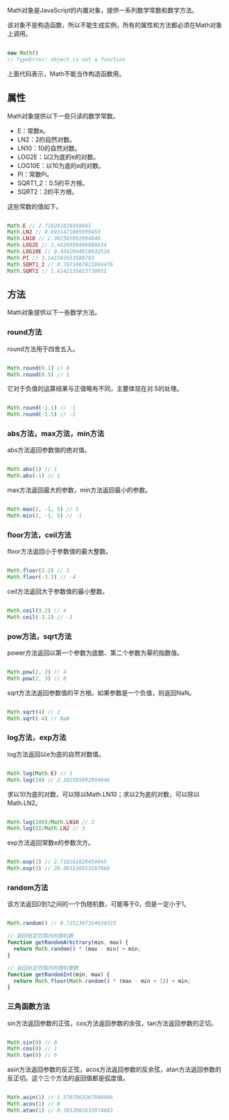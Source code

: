 

Math对象是JavaScript的内置对象，提供一系列数学常数和数学方法。

该对象不是构造函数，所以不能生成实例，所有的属性和方法都必须在Math对象上调用。

``` javascript

new Math()
// TypeError: object is not a function

```

上面代码表示，Math不能当作构造函数用。

## 属性

Math对象提供以下一些只读的数学常数。

- E：常数e。
- LN2：2的自然对数。
- LN10：10的自然对数。
- LOG2E：以2为底的e的对数。
- LOG10E：以10为底的e的对数。
- PI：常数Pi。
- SQRT1_2：0.5的平方根。
- SQRT2：2的平方根。

这些常数的值如下。

``` javascript

Math.E // 2.718281828459045
Math.LN2 // 0.6931471805599453
Math.LN10 // 2.302585092994046
Math.LOG2E // 1.4426950408889634
Math.LOG10E // 0.4342944819032518
Math.PI // 3.141592653589793
Math.SQRT1_2 // 0.7071067811865476
Math.SQRT2 // 1.4142135623730951

```

## 方法

Math对象提供以下一些数学方法。

### round方法

round方法用于四舍五入。

``` javascript

Math.round(0.1) // 0
Math.round(0.5) // 1

```

它对于负值的运算结果与正值略有不同，主要体现在对.5的处理。

``` javascript

Math.round(-1.1) // -1
Math.round(-1.5) // -1

```

### abs方法，max方法，min方法

abs方法返回参数值的绝对值。

``` javascript

Math.abs(1) // 1
Math.abs(-1) // 1

```

max方法返回最大的参数，min方法返回最小的参数。

``` javascript

Math.max(2, -1, 5) // 5
Math.min(2, -1, 5) // -1

```

### floor方法，ceil方法

floor方法返回小于参数值的最大整数。

``` javascript

Math.floor(3.2) // 3
Math.floor(-3.2) // -4

```

ceil方法返回大于参数值的最小整数。

``` javascript

Math.ceil(3.2) // 4
Math.ceil(-3.2) // -3

```

### pow方法，sqrt方法

power方法返回以第一个参数为底数、第二个参数为幂的指数值。

``` javascript

Math.pow(2, 2) // 4
Math.pow(2, 3) // 8

```

sqrt方法法返回参数值的平方根。如果参数是一个负值，则返回NaN。

``` javascript

Math.sqrt(4) // 2
Math.sqrt(-4) // NaN

```

### log方法，exp方法

log方法返回以e为底的自然对数值。

``` javascript

Math.log(Math.E) // 1
Math.log(10) // 2.302585092994046

```

求以10为底的对数，可以除以Math.LN10；求以2为底的对数，可以除以Math.LN2。

``` javascript

Math.log(100)/Math.LN10 // 2
Math.log(8)/Math.LN2 // 3

```

exp方法返回常数e的参数次方。

``` javascript

Math.exp(1) // 2.718281828459045
Math.exp(3) // 20.085536923187668

```

### random方法

该方法返回0到1之间的一个伪随机数，可能等于0，但是一定小于1。

``` javascript

Math.random() // 0.7151307314634323

// 返回给定范围内的随机数
function getRandomArbitrary(min, max) {
  return Math.random() * (max - min) + min;
}

// 返回给定范围内的随机整数
function getRandomInt(min, max) {
  return Math.floor(Math.random() * (max - min + 1)) + min;
}

```

### 三角函数方法

sin方法返回参数的正弦，cos方法返回参数的余弦，tan方法返回参数的正切。

``` javascript

Math.sin(0) // 0
Math.cos(0) // 1
Math.tan(0) // 0

```

asin方法返回参数的反正弦，acos方法返回参数的反余弦，atan方法返回参数的反正切。这个三个方法的返回值都是弧度值。

``` javascript

Math.asin(1) // 1.5707963267948966
Math.acos(1) // 0
Math.atan(1) // 0.7853981633974483

```
